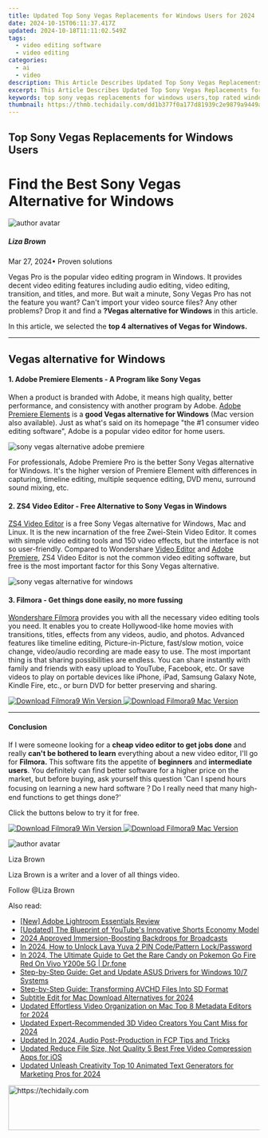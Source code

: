 ```yaml
---
title: Updated Top Sony Vegas Replacements for Windows Users for 2024
date: 2024-10-15T06:11:37.417Z
updated: 2024-10-18T11:11:02.549Z
tags: 
  - video editing software
  - video editing
categories: 
  - ai
  - video
description: This Article Describes Updated Top Sony Vegas Replacements for Windows Users for 2024
excerpt: This Article Describes Updated Top Sony Vegas Replacements for Windows Users for 2024
keywords: top sony vegas replacements for windows users,top rated windows movie maker replacements for mac users,sony vegas for windows find your perfect replacement,ai animation top sony vegas replacements for windows users,ai animation ai animation ai animation top sony vegas replacements for windows users,looking for a sony vegas replacement on windows try these options,ai animation ai animation top sony vegas replacements for windows users
thumbnail: https://thmb.techidaily.com/dd1b377f0a177d81939c2e9879a9449aa15d2816c9d71de8279c052980247986.jpg
---
```


## Top Sony Vegas Replacements for Windows Users

# Find the Best Sony Vegas Alternative for Windows

![author avatar](https://lh5.googleusercontent.com/-AIMmjowaFs4/AAAAAAAAAAI/AAAAAAAAABc/Y5UmwDaI7HU/s250-c-k/photo.jpg)

##### Liza Brown

 Mar 27, 2024• Proven solutions

Vegas Pro is the popular video editing program in Windows. It provides decent video editing features including audio editing, video editing, transition, and titles, and more. But wait a minute, Sony Vegas Pro has not the feature you want? Can't import your video source files? Any other problems? Drop it and find a **?Vegas alternative for Windows** in this article.

In this article, we selected the **top 4 alternatives of Vegas for Windows.**

---

## Vegas alternative for Windows

#### 1\. Adobe Premiere Elements - A Program like Sony Vegas

When a product is branded with Adobe, it means high quality, better performance, and consistency with another program by Adobe. [Adobe Premiere Elements](https://www.adobe.com/products/premiere-elements.html) is a **good Vegas alternative for Windows** (Mac version also available). Just as what's said on its homepage "the #1 consumer video editing software", Adobe is a popular video editor for home users.

![sony vegas alternative adobe premiere](https://images.wondershare.com/filmora/article-images/adobe-premiere-elements-2021-interface.png)

For professionals, Adobe Premiere Pro is the better Sony Vegas alternative for Windows. It's the higher version of Premiere Element with differences in capturing, timeline editing, multiple sequence editing, DVD menu, surround sound mixing, etc.

#### 2\. ZS4 Video Editor - Free Alternative to Sony Vegas in Windows

[ZS4 Video Editor](http://www.zs4.net/news) is a free Sony Vegas alternative for Windows, Mac and Linux. It is the new incarnation of the free Zwei-Stein Video Editor. It comes with simple video editing tools and 150 video effects, but the interface is not so user-friendly. Compared to Wondershare [Video Editor](https://tools.techidaily.com/wondershare/filmora/download/) and [Adobe Premiere](https://www.adobe.com/products/premiere-elements.html), ZS4 Video Editor is not the common video editing software, but free is the most important factor for this Sony Vegas alternative.

![sony vegas alternative for windows](https://images.wondershare.com/topic/video-editing/zs4-video-editor-windows.jpg)

#### 3. Filmora - Get things done easily, no more fussing

[Wondershare Filmora](https://tools.techidaily.com/wondershare/filmora/download/) provides you with all the necessary video editing tools you need. It enables you to create Hollywood-like home movies with transitions, titles, effects from any videos, audio, and photos. Advanced features like timeline editing, Picture-in-Picture, fast/slow motion, voice change, video/audio recording are made easy to use. The most important thing is that sharing possibilities are endless. You can share instantly with family and friends with easy upload to YouTube, Facebook, etc. Or save videos to play on portable devices like iPhone, iPad, Samsung Galaxy Note, Kindle Fire, etc., or burn DVD for better preserving and sharing.

[![Download Filmora9 Win Version](https://images.wondershare.com/filmora/guide/download-btn-win.jpg) ](https://tools.techidaily.com/wondershare/filmora/download/) [![Download Filmora9 Mac Version](https://images.wondershare.com/filmora/guide/download-btn-mac.jpg) ](https://tools.techidaily.com/wondershare/filmora/download/)

---

#### Conclusion

If I were someone looking for a **cheap video editor to get jobs done** and really **can't be bothered to learn** everything about a new video editor, I'll go for **Filmora.** This software fits the appetite of **beginners** and **intermediate users**. You definitely can find better software for a higher price on the market, but before buying, ask yourself this question 'Can I spend hours focusing on learning a new hard software？Do I really need that many high-end functions to get things done?'

Click the buttons below to try it for free.

[![Download Filmora9 Win Version](https://images.wondershare.com/filmora/guide/download-btn-win.jpg) ](https://tools.techidaily.com/wondershare/filmora/download/) [![Download Filmora9 Mac Version](https://images.wondershare.com/filmora/guide/download-btn-mac.jpg) ](https://tools.techidaily.com/wondershare/filmora/download/)

![author avatar](https://lh5.googleusercontent.com/-AIMmjowaFs4/AAAAAAAAAAI/AAAAAAAAABc/Y5UmwDaI7HU/s250-c-k/photo.jpg)

Liza Brown

Liza Brown is a writer and a lover of all things video.

Follow @Liza Brown

<ins class="adsbygoogle"
      style="display:block"
      data-ad-client="ca-pub-7571918770474297"
      data-ad-slot="8358498916"
      data-ad-format="auto"
      data-full-width-responsive="true"></ins>

<span class="atpl-alsoreadstyle">Also read:</span>
<div><ul>
<li><a href="https://extra-lessons.techidaily.com/new-adobe-lightroom-essentials-review/"><u>[New] Adobe Lightroom Essentials Review</u></a></li>
<li><a href="https://youtube-blog.techidaily.com/ed-the-blueprint-of-youtubes-innovative-shorts-economy-model/"><u>[Updated] The Blueprint of YouTube's Innovative Shorts Economy Model</u></a></li>
<li><a href="https://some-techniques.techidaily.com/2024-approved-immersion-boosting-backdrops-for-broadcasts/"><u>2024 Approved Immersion-Boosting Backdrops for Broadcasts</u></a></li>
<li><a href="https://android-unlock.techidaily.com/in-2024-how-to-unlock-lava-yuva-2-pin-codepattern-lockpassword-by-drfone-android/"><u>In 2024, How to Unlock Lava Yuva 2 PIN Code/Pattern Lock/Password</u></a></li>
<li><a href="https://change-location.techidaily.com/in-2024-the-ultimate-guide-to-get-the-rare-candy-on-pokemon-go-fire-red-on-vivo-y200e-5g-drfone-by-drfone-virtual-android/"><u>In 2024, The Ultimate Guide to Get the Rare Candy on Pokemon Go Fire Red On Vivo Y200e 5G | Dr.fone</u></a></li>
<li><a href="https://tech-recovery.techidaily.com/step-by-step-guide-get-and-update-asus-drivers-for-windows-107-systems/"><u>Step-by-Step Guide: Get and Update ASUS Drivers for Windows 10/7 Systems</u></a></li>
<li><a href="https://media-tips.techidaily.com/step-by-step-guide-transforming-avchd-files-into-sd-format/"><u>Step-by-Step Guide: Transforming AVCHD Files Into SD Format</u></a></li>
<li><a href="https://video-content-creator.techidaily.com/subtitle-edit-for-mac-download-alternatives-for-2024/"><u>Subtitle Edit for Mac Download Alternatives for 2024</u></a></li>
<li><a href="https://video-content-creator.techidaily.com/updated-effortless-video-organization-on-mac-top-8-metadata-editors-for-2024/"><u>Updated Effortless Video Organization on Mac Top 8 Metadata Editors for 2024</u></a></li>
<li><a href="https://video-content-creator.techidaily.com/updated-expert-recommended-3d-video-creators-you-cant-miss-for-2024/"><u>Updated Expert-Recommended 3D Video Creators You Cant Miss for 2024</u></a></li>
<li><a href="https://video-content-creator.techidaily.com/updated-in-2024-audio-post-production-in-fcp-tips-and-tricks/"><u>Updated In 2024, Audio Post-Production in FCP Tips and Tricks</u></a></li>
<li><a href="https://video-content-creator.techidaily.com/updated-reduce-file-size-not-quality-5-best-free-video-compression-apps-for-ios/"><u>Updated Reduce File Size, Not Quality 5 Best Free Video Compression Apps for iOS</u></a></li>
<li><a href="https://video-content-creator.techidaily.com/updated-unleash-creativity-top-10-animated-text-generators-for-marketing-pros-for-2024/"><u>Updated Unleash Creativity Top 10 Animated Text Generators for Marketing Pros for 2024</u></a></li>
</ul></div>

<!-- affiliate ads begin -->
<a href="https://unicoeye.pxf.io/c/5597632/2134228/18498" target="_top" id="2134228">
  <img src="//a.impactradius-go.com/display-ad/18498-2134228" border="0" alt="https://techidaily.com" width="728" height="90"/>
</a>
<img height="0" width="0" src="https://unicoeye.pxf.io/i/5597632/2134228/18498" style="position:absolute;visibility:hidden;" border="0" />
<!-- affiliate ads end -->

